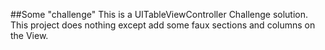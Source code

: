 ##Some "challenge"
This is a UITableViewController Challenge solution. This project does nothing except add some faux sections and columns on the View.
